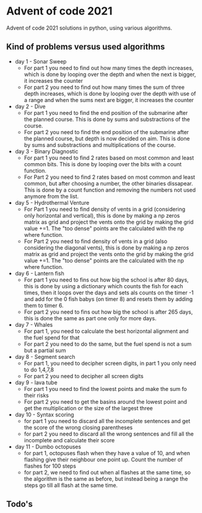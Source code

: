 # Advent of code 2021
 Advent of code 2021 solutions in python, using various algorithms.

## Kind of problems versus used algorithms

- day 1 - Sonar Sweep
  - For part 1 you need to find out how many times the depth increases, which is done by looping over the depth and when the next is bigger, it increases the counter
  - For part 2 you need to find out how many times the sum of three depth increases, which is done by looping over the depth with use of a range and when the sums next are bigger, it increases the counter
- day 2 - Dive
  - For part 1 you need to find the end position of the submarine after the planned course. This is done by sums and substractions of the course.
  - For part 2 you need to find the end position of the submarine after the planned course, but depth is now decided on aim. This is done by sums and substractions and multiplications of the course.
- day 3 - Binary Diagnostic
  - For part 1 you need to find 2 rates based on most common and least common bits. This is done by looping over the bits with a count function.
  - For Part 2 you need to find 2 rates based on most common and least common, but after choosing a number, the other binaries dissapear. This is done by a count function and removing the numbers not used anymore from the list.
- day 5 - Hydrothermal Venture
  - For Part 1 you need to find density of vents in a grid (considering only horizontal and vertical), this is done by making a np zeros matrix as grid and project the vents onto the grid by making the grid value +=1. The "too dense" points are the calculated with the np where function.
  - For Part 2 you need to find density of vents in a grid (also considering the diagonal vents), this is done by making a np zeros matrix as grid and project the vents onto the grid by making the grid value +=1. The "too dense" points are the calculated with the np where function.
- day 6 - Lantern fish
  - For part 1 you need to fins out how big the school is after 80 days, this is done by using a dictionary which counts the fish for each times, then it loops over the days and sets als counts on the timer -1 and add for the 0 fish babys (on timer 8) and resets them by adding them to timer 6.
  - For part 2 you need to fins out how big the school is after 265 days, this is done the same as part one only for more days.
- day 7 - Whales
  - For part 1, you need to calculate the best horizontal alignment and the fuel spend for that
  - For part 2 you need to do the same, but the fuel spend is not a sum but a partial sum
- day 8 - Segment search
  - For part 1, you need to decipher screen digits, in part 1 you only need to do 1,4,7,8
  - For part 2 you need to decipher all screen digits
- day 9 - lava tube
  - For part 1 you need to find the lowest points and make the sum fo their risks
  - For part 2 you need to get the basins around the lowest point and get the multiplication or the size of the largest three
- day 10 - Syntax scoring
  - for part 1 you need to discard all the incomplete sentences and get the score of the wrong closing parentheses
  - for part 2 you need to discard all the wrong sentences and fill all the incomplete and calculate their score
- day 11 - Dumbo octopuses
  - for part 1, octopuses flash when they have a value of 10, and when flashing give their neighbour one point up. Count the number of flashes for 100 steps
  - for part 2, we need to find out when al flashes at the same time, so the algorithm is the same as before, but instead being a range the steps go till all flash at the same time.

## Todo's


